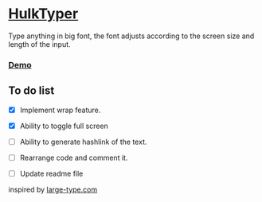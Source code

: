 # [HulkTyper](https://hulktyper-git-tc2n-zeit-1.tusharc2n.now.sh/)
Type anything in big font, the font adjusts according to the screen size and length of the input.
### [Demo](https://hulktyper-git-tc2n-zeit-1.tusharc2n.now.sh/)

## To do list
- [x] Implement wrap feature.
- [x] Ability to toggle full screen
- [ ] Ability to generate hashlink of the text.
- [ ] Rearrange code and comment it.
- [ ] Update readme file


inspired by [large-type.com](http://large-type.com/)
